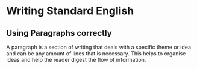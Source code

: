 # Writing Standard English

## Using Paragraphs correctly
A paragraph is a section of writing that deals with a specific theme or idea and can be any amount of lines that is necessary.
This helps to organise ideas and help the reader digest the flow of information.
